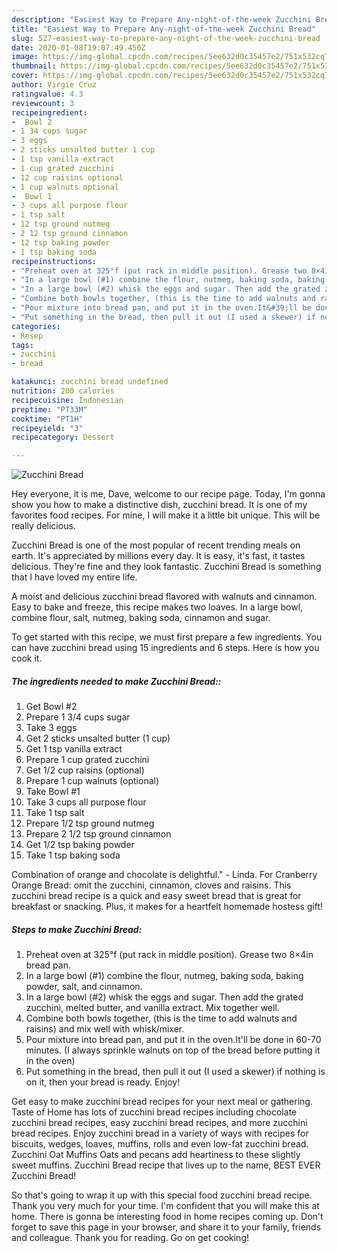 ```yaml
---
description: "Easiest Way to Prepare Any-night-of-the-week Zucchini Bread"
title: "Easiest Way to Prepare Any-night-of-the-week Zucchini Bread"
slug: 527-easiest-way-to-prepare-any-night-of-the-week-zucchini-bread
date: 2020-01-08T19:07:49.450Z
image: https://img-global.cpcdn.com/recipes/5ee632d0c35457e2/751x532cq70/zucchini-bread-recipe-main-photo.jpg
thumbnail: https://img-global.cpcdn.com/recipes/5ee632d0c35457e2/751x532cq70/zucchini-bread-recipe-main-photo.jpg
cover: https://img-global.cpcdn.com/recipes/5ee632d0c35457e2/751x532cq70/zucchini-bread-recipe-main-photo.jpg
author: Virgie Cruz
ratingvalue: 4.3
reviewcount: 3
recipeingredient:
-  Bowl 2
- 1 34 cups sugar
- 3 eggs
- 2 sticks unsalted butter 1 cup
- 1 tsp vanilla extract
- 1 cup grated zucchini
- 12 cup raisins optional
- 1 cup walnuts optional
-  Bowl 1
- 3 cups all purpose flour
- 1 tsp salt
- 12 tsp ground nutmeg
- 2 12 tsp ground cinnamon
- 12 tsp baking powder
- 1 tsp baking soda
recipeinstructions:
- "Preheat oven at 325°f (put rack in middle position). Grease two 8×4in bread pan."
- "In a large bowl (#1) combine the flour, nutmeg, baking soda, baking powder, salt, and cinnamon."
- "In a large bowl (#2) whisk the eggs and sugar. Then add the grated zucchini, melted butter, and vanilla extract. Mix together well."
- "Combine both bowls together, (this is the time to add walnuts and raisins) and mix well with whisk/mixer."
- "Pour mixture into bread pan, and put it in the oven.It&#39;ll be done in 60-70 minutes. (I always sprinkle walnuts on top of the bread before putting it in the oven)"
- "Put something in the bread, then pull it out (I used a skewer) if nothing is on it, then your bread is ready. Enjoy!"
categories:
- Resep
tags:
- zucchini
- bread

katakunci: zucchini bread undefined
nutrition: 200 calories
recipecuisine: Indonesian
preptime: "PT33M"
cooktime: "PT1H"
recipeyield: "3"
recipecategory: Dessert

---
```



![Zucchini Bread](https://img-global.cpcdn.com/recipes/5ee632d0c35457e2/751x532cq70/zucchini-bread-recipe-main-photo.jpg)

Hey everyone, it is me, Dave, welcome to our recipe page. Today, I'm gonna show you how to make a distinctive dish, zucchini bread. It is one of my favorites food recipes. For mine, I will make it a little bit unique. This will be really delicious.

Zucchini Bread is one of the most popular of recent trending meals on earth. It's appreciated by millions every day. It is easy, it's fast, it tastes delicious. They're fine and they look fantastic. Zucchini Bread is something that I have loved my entire life.

A moist and delicious zucchini bread flavored with walnuts and cinnamon. Easy to bake and freeze, this recipe makes two loaves. In a large bowl, combine flour, salt, nutmeg, baking soda, cinnamon and sugar.


To get started with this recipe, we must first prepare a few ingredients. You can have zucchini bread using 15 ingredients and 6 steps. Here is how you cook it.

##### The ingredients needed to make Zucchini Bread::

1. Get  Bowl #2
1. Prepare 1 3/4 cups sugar
1. Take 3 eggs
1. Get 2 sticks unsalted butter (1 cup)
1. Get 1 tsp vanilla extract
1. Prepare 1 cup grated zucchini
1. Get 1/2 cup raisins (optional)
1. Prepare 1 cup walnuts (optional)
1. Take  Bowl #1
1. Take 3 cups all purpose flour
1. Take 1 tsp salt
1. Prepare 1/2 tsp ground nutmeg
1. Prepare 2 1/2 tsp ground cinnamon
1. Get 1/2 tsp baking powder
1. Take 1 tsp baking soda


Combination of orange and chocolate is delightful.&#34; - Linda. For Cranberry Orange Bread: omit the zucchini, cinnamon, cloves and raisins. This zucchini bread recipe is a quick and easy sweet bread that is great for breakfast or snacking. Plus, it makes for a heartfelt homemade hostess gift! 

##### Steps to make Zucchini Bread:

1. Preheat oven at 325°f (put rack in middle position). Grease two 8×4in bread pan.
1. In a large bowl (#1) combine the flour, nutmeg, baking soda, baking powder, salt, and cinnamon.
1. In a large bowl (#2) whisk the eggs and sugar. Then add the grated zucchini, melted butter, and vanilla extract. Mix together well.
1. Combine both bowls together, (this is the time to add walnuts and raisins) and mix well with whisk/mixer.
1. Pour mixture into bread pan, and put it in the oven.It&#39;ll be done in 60-70 minutes. (I always sprinkle walnuts on top of the bread before putting it in the oven)
1. Put something in the bread, then pull it out (I used a skewer) if nothing is on it, then your bread is ready. Enjoy!


Get easy to make zucchini bread recipes for your next meal or gathering. Taste of Home has lots of zucchini bread recipes including chocolate zucchini bread recipes, easy zucchini bread recipes, and more zucchini bread recipes. Enjoy zucchini bread in a variety of ways with recipes for biscuits, wedges, loaves, muffins, rolls and even low-fat zucchini bread. Zucchini Oat Muffins Oats and pecans add heartiness to these slightly sweet muffins. Zucchini Bread recipe that lives up to the name, BEST EVER Zucchini Bread! 

So that's going to wrap it up with this special food zucchini bread recipe. Thank you very much for your time. I'm confident that you will make this at home. There is gonna be interesting food in home recipes coming up. Don't forget to save this page in your browser, and share it to your family, friends and colleague. Thank you for reading. Go on get cooking!
